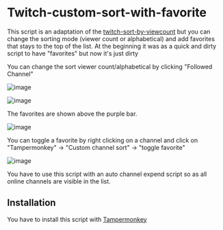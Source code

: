 # Twitch-custom-sort-with-favorite
This script is an adaptation of the [twitch-sort-by-viewcount](https://github.com/tomasz13nocon/twitch-sort-by-viewcount) but you can change the sorting mode (viewer count or alphabetical) and add favorites that stays to the top of the list.
At the beginning it was as a quick and dirty script to have "favorites" but now it's just dirty

You can change the sort viewer count/alphabetical by clicking  "Followed Channel"

![image](https://github.com/user-attachments/assets/5b52148d-9212-40bb-a09c-a12825958892)

![image](https://github.com/user-attachments/assets/be42c0b5-9574-4456-9077-137f034c294e)

The favorites are shown above the purple bar.

![image](https://github.com/user-attachments/assets/34d7a26e-4945-4141-91b7-0852f2091427)

You can toggle a favorite by right clicking on a channel and click on "Tampermonkey" -> "Custom channel sort" -> "toggle favorite"

![image](https://github.com/user-attachments/assets/f1b65fa5-66db-4c3a-97bc-81a4ab7581dd)

You have to use this script with an auto channel expend script so as all online channels are visible in the list.

## Installation
You have to install this script with [Tampermonkey](https://www.tampermonkey.net/)

